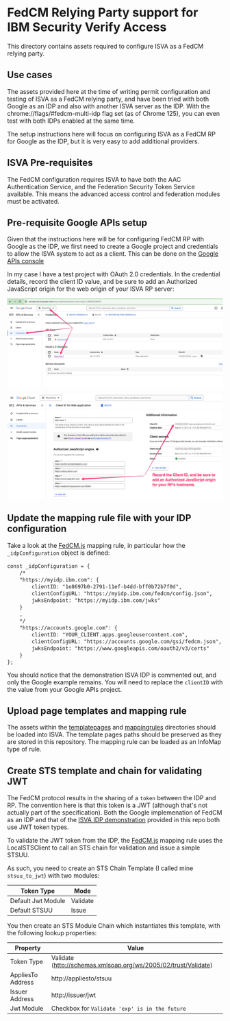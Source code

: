 # FedCM Relying Party support for IBM Security Verify Access

This directory contains assets required to configure ISVA as a FedCM relying party.

## Use cases

The assets provided here at the time of writing permit configuration and testing of ISVA as a FedCM relying party, and have been tried with both Google as an IDP and also with another ISVA server as the IDP. With the chrome://flags/#fedcm-multi-idp flag set (as of Chrome 125), you can even test with both IDPs enabled at the same time.

The setup instructions here will focus on configuring ISVA as a FedCM RP for Google as the IDP, but it is very easy to add additional providers.

## ISVA Pre-requisites

The FedCM configuration requires ISVA to have both the AAC Authentication Service, and the Federation Security Token Service available. This means the advanced access control and federation modules must be activated.

## Pre-requisite Google APIs setup

Given that the instructions here will be for configuring FedCM RP with Google as the IDP, we first need to create a Google project and credentials to allow the ISVA system to act as a client. This can be done on the [Google APIs console](https://console.cloud.google.com/apis)

In my case I have a test project with OAuth 2.0 credentials. In the credential details, record the client ID value, and be sure to add an Authorized JavaScript origin for the web origin of your ISVA RP server:

![googleapis_1](readme_images/googleapis_1.png)

![googleapis_2](readme_images/googleapis_2.png)

## Update the mapping rule file with your IDP configuration

Take a look at the [FedCM.js](mappingrules/FedCM.js) mapping rule, in particular how the `_idpConfiguration` object is defined:
```
const _idpConfiguration = {
	/*
	"https://myidp.ibm.com": {
		clientID: "1e8697b0-2791-11ef-b4dd-bff0b72b7f0d",
		clientConfigURL: "https://myidp.ibm.com/fedcm/config.json",
		jwksEndpoint: "https://myidp.ibm.com/jwks"
	}
	,
	*/
	"https://accounts.google.com": {
		clientID: "YOUR_CLIENT.apps.googleusercontent.com",
		clientConfigURL: "https://accounts.google.com/gsi/fedcm.json",
		jwksEndpoint: "https://www.googleapis.com/oauth2/v3/certs"		
	}
};
```

You should notice that the demonstration ISVA IDP is commented out, and only the Google example remains. You will need to replace the `clientID` with the value from your Google APIs project.

## Upload page templates and mapping rule

The assets within the [templatepages](./templatepages/) and [mappingrules](./mappingrules/) directories should be loaded into ISVA. The template pages paths should be preserved as they are stored in this repository. The mapping rule can be loaded as an InfoMap type of rule.

## Create STS template and chain for validating JWT

The FedCM protocol results in the sharing of a `token` between the IDP and RP. The convention here is that this token is a JWT (although that's not actually part of the specification). Both the Google implemenation of FedCM as an IDP and that of the [ISVA IDP demonstration](../idp/README.md) provided in this repo both use JWT token types.

To validate the JWT token from the IDP, the [FedCM.js](mappingrules/FedCM.js) mapping rule uses the LocalSTSClient to call an STS chain for validation and issue a simple STSUU.

As such, you need to create an STS Chain Template (I called mine `stsuu_to_jwt`) with two modules:

| Token Type | Mode | 
|------------|------|
| Default Jwt Module | Validate |
| Default STSUU | Issue |

 

You then create an STS Module Chain which instantiates this template, with the following lookup properties:

| Property | Value | 
|------------|------|
| Token Type | Validate (http://schemas.xmlsoap.org/ws/2005/02/trust/Validate) |
| AppliesTo Address | http://appliesto/stsuu |
| Issuer Address | http://issuer/jwt |
| Jwt Module | Checkbox for `Validate 'exp' is in the future` |

